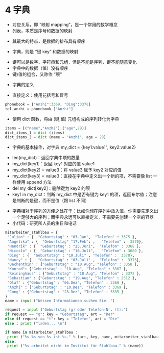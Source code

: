 # 4 字典
- 对应关系，即 “映射 mapping”，是一个常用的数学概念
- 列表，本质是序号和数据的映射
 + 其最大的特点，是数据的排布具有顺序
- 字典，则是 “键 key” 和数据的映射
 + 键可以是数字、字符串和元组，但是不能是序列，键不能随意变化
 + 字典中的数据（值）没有顺序
 + 键/值的组合，又称作 “项”
- 字典的定义
 + 直接定义：使用花括号和冒号
 ```python
 phonebook = {"Anzhi":3369, "Ding":3378}
 tel_anzhi = phonebook ["Anzhi"]
 ```
 + 使用 dict 函数，将由 (键,值) 元组构成的序列转化为字典
 ```python
 items = [("name","Anzhi"),("age",29)]
 dict_items_1 = dict (items)
 dict_items_2 = dict (name = "Anzhi", age = 29)
 ```
- 字典的基本操作，对字典 my_dict = {key1:value1", key2:value2}
 + len(my_dict)：返回字典中项的数量
 + my_dict[key1]：返回 key1 对应的值 value1
 + my_dict[key2] = value3：将 value3 赋予 key2 对应的值
 + my_dict[key3] = value3：直接在字典中定义出一个新的项，不需要像 list 一样使用 append 方法
 + del my_dict[key2]：删除键为 key2 的项
 + key1 in my_dict：判断 my_dict 中是否有键为 key1 的项，返回布尔值；注意是判断的是键，而不是值（跟 list 不同）
- 字典相对于序列的方便之处在于：比如你想在序列中放入值，你需要先定义出一个足够大的序列；而字典永远可以直接定义，不需要先创建一个空的容器
- 小代码：研究所人员的生日和电话
```python
mitarbeiter_stahlbau = {
 "Julian" : {  "Geburtstag" : "03.Jan",  "Telefon" : 3375 },
 "Angelika" : {  "Geburtstag" "17.Feb": ,   "Telefon" :  3370},
 "Hendrik" : {  "Geburtstag" : "25.Juni",  "Telefon" : 3368 },
 "Niccolo" : {  "Geburtstag" : "16.Juli",   "Telefon" : 3680 },
 "Ding" : {  "Geburtstag" : "10.Juli" , "Telefon" :  3378},
 "Nancy" : {   "Geburtstag" : "03.Juli" ,  "Telefon" :  3373},
 "Dechenthin" : {"Geburtstag" : "10.Aug", "Telefon" : 3358 },
 "Konrad": {"Geburtstag" : "10.Aug", "Telefon" : 3367 },
 "Reininghaus" : {"Geburtstag" : "18.Aug", "Telefon" : 3372 },
 "Sebastian" : {"Geburtstag" : "19.Aug", "Telefon" : 2512 }, 
 "Olaf" : {"Geburtstag" : "06.Dez", "Telefon" : 3360 },
 "Anzhi" : {"Geburtstag" : "10.Dez", "Telefon" : 3369 },
 "Cong" : {"Geburtstag" : "28.Dez", "Telefon" : 3335 }
}
name = input ("Wessen Informationen suchen Sie: ")

request = input ("Geburtstag (g) oder Telefon-Nr. (t):")
if request == "g": key = "Geburtstag", art = "Der"
else if request == "t": key = "Telefon", art = "Die"
else : print ("laden... \n")

if name in mitarbeiter_stahlbau : 
 print ("%s %s von %s ist %s." % (art, key, name, mitarbeiter_stahlbau[name][key]))
else:
 print ("%s arbeitet nicht im Institut für Stahlbau." % (name))
```
